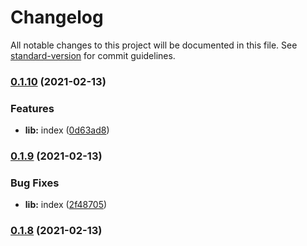 # Changelog

All notable changes to this project will be documented in this file. See [standard-version](https://github.com/conventional-changelog/standard-version) for commit guidelines.

### [0.1.10](https://github.com/onlyling/git-test/compare/v0.1.9...v0.1.10) (2021-02-13)


### Features

* **lib:** index ([0d63ad8](https://github.com/onlyling/git-test/commit/0d63ad883a58e49ba9115bc653c96ebe9261ad5f))

### [0.1.9](https://github.com/onlyling/git-test/compare/v0.1.8...v0.1.9) (2021-02-13)

### Bug Fixes

- **lib:** index ([2f48705](https://github.com/onlyling/git-test/commit/2f487050b4869b5250fd3c91d45fe6528573e06b))

### [0.1.8](https://github.com/onlyling/git-test/compare/v0.1.7...v0.1.8) (2021-02-13)
